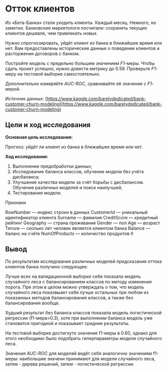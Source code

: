 # Отток клиентов

Из «Бета-Банка» стали уходить клиенты. Каждый месяц. Немного, но заметно. Банковские маркетологи посчитали: сохранять текущих клиентов дешевле, чем привлекать новых.

Нужно спрогнозировать, уйдёт клиент из банка в ближайшее время или нет. Вам предоставлены исторические данные о поведении клиентов и расторжении договоров с банком. 

Постройте модель с предельно большим значением *F1*-меры. Чтобы сдать проект успешно, нужно довести метрику до 0.59. Проверьте *F1*-меру на тестовой выборке самостоятельно.

Дополнительно измеряйте *AUC-ROC*, сравнивайте её значение с *F1*-мерой.

Источник данных: [https://www.kaggle.com/barelydedicated/bank-customer-churn-modeling](https://www.kaggle.com/barelydedicated/bank-customer-churn-modeling)
## Цели и ход исследования

**Основная цель исследования:**

Прогноз: уйдёт ли клиент из банка в ближайшее время или нет.
    
**Ход исследования:**

1. Выполнение предобработки данных;
2. Исследование баланса классов, обучение модели без учёта дисбаланса;
3. Улучшение качества модели за счёт борьбы с дисбалансом. Обучение различных моделей и поиск наилучшей;
4. Тестирование модели.

    
Признаки

RowNumber — индекс строки в данных
CustomerId — уникальный идентификатор клиента
Surname — фамилия
CreditScore — кредитный рейтинг
Geography — страна проживания
Gender — пол
Age — возраст
Tenure — сколько лет человек является клиентом банка
Balance — баланс на счёте
NumOfProducts — количество продуктов б

## Вывод
По результатам исследования различных моделей предсказания оттока клиентов банка получено следующее:
    
Лучше всех на валидационной выборке себя показала модель случайного леса с балансированием классов по методу изменения порога. При этом в целом можно утверждать о том, что модель случайного леса показвыает себя лучше остальных при любом из показанных методов балансирования классов, а также без балансирования вообще.
    
Худший результат без баланса классов показала модель логистической регрессии (f1-мера=0.3), хотя при выполнении баланса модель уже становится пригодной и показывает средние результаты.
    
На тестовой выборке достигнуто значение f1-меры в 0.60, однако для этого необходимо было подобрать гиперпараметры модели случайного леса.
    
Значения AUC-ROC для моделей ведёт себя аналогично значениям f1-меры: наибольшие значени принимают для модели случайного леса, затем - дерева решений, затем - логистической регрессии.   


